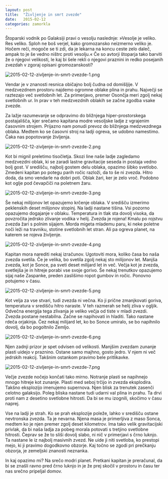 ```yaml
---
layout: post
title:  "Življenje in smrt zvezde"
date:   2015-02-12
categories: zamorkla
---
```

Štoparski vodnik po Galaksiji pravi o vesolju naslednje: »Vesolje je veliko. Res veliko. Sploh ne boš verjel, kako gromozansko neizmerno veliko je. Hočem reči, mogoče se ti zdi, da je lekarna na koncu ceste zelo daleč, ampak to je še vedno ništrc proti vesolju.« Če so avtorji štoparja tako barviti že o njegovi velikosti, le kaj bi šele rekli o njegovi praznini in redko posejanih zvezdah v zgoraj opisani gromozanskosti?

![2015-02-12-zivljenje-in-smrt-zvezde-1.png](/assets/ilustracije/zamorkla/2015-02-12-zivljenje-in-smrt-zvezde-1.png)

Vendar je v znanosti resnica običajno bolj čudna od domišljije. V medzvezdnem prostoru najdemo ogromne oblake plina in prahu. Največji se raztezajo več svetlobnih let. Za primerjavo, premer Osončja meri zgolj nekaj svetlobnih ur. In prav v teh medzvezdnih oblakih se začne zgodba vsake zvezde. 

Za lažje razumevanje se odpravimo do bližnjega hiper-prostorskega postajališča, kjer srečamo kapitana modre vesoljske ladje z vgrajenim časovnim strojem. Prijazno nam ponudi prevoz do bližnjega medzvezdnega oblaka. Medtem ko se časovni stroj na ladji ogreva, se udobno namestimo. Čaka nas popotovanje življenja.

![2015-02-12-zivljenje-in-smrt-zvezde-2.png](/assets/ilustracije/zamorkla/2015-02-12-zivljenje-in-smrt-zvezde-2.png)

Kot bi mignil preletimo tisočletja. Skozi line naše ladje zagledamo medzvezdni oblak, ki se zaradi lastne gravitacije seseda in postaja vedno bolj gost. V središču, najbolj gostem delu oblaka, opazimo šibko svetlobo. Zmedeni kapitan po potegu parih ročic razloži, da to še ni zvezda. Hitro doda, da smo vendarle na dobri poti. Oblak žari, ker je zelo vroč. Podobno kot oglje pod čevapčiči na poletnem žaru.

![2015-02-12-zivljenje-in-smrt-zvezde-3.png](/assets/ilustracije/zamorkla/2015-02-12-zivljenje-in-smrt-zvezde-3.png)

Še nekaj milijonov let opazujemo krčenje oblaka. V središču izmerimo peklenskih deset milijonov stopinj. Na ladji nastane tišina. Vsi pozorno opazujemo dogajanje v oblaku. Temperatura in tlak sta dovolj visoka, da povzročita jedrsko zlivanje vodika v helij. Zvezda je rojena!
Kmalu po rojstvu zvezda žari s polnim sijajem. Morda migeta mlademu paru, ki neke poletne noči leži na travniku, stotine svetlobnih let stran. Ali pa ogreva planet, na katerem se rojeva življenje. 

![2015-02-12-zivljenje-in-smrt-zvezde-4.png](/assets/ilustracije/zamorkla/2015-02-12-zivljenje-in-smrt-zvezde-4.png)

Kapitan mora narediti nekaj izračunov. Ugotoviti mora, koliko časa bo naša zvezda svetila. Če je velika, bo svetila zgolj nekaj sto milijonov let. Manjša zvezda, kot je Sonce, pa sveti deset milijard let in več. Večja kot je zvezda, svetlejša je in hitreje porabi vse svoje gorivo. Še nekaj trenutkov opazujemo sijaj naše Zaspanke, preden zaslišimo ropot gumbov in ročic. Ponovno potujemo v času.

![2015-02-12-zivljenje-in-smrt-zvezde-5.png](/assets/ilustracije/zamorkla/2015-02-12-zivljenje-in-smrt-zvezde-5.png)

Kot velja za vse stvari, tudi zvezda ni večna. Ko ji prične zmanjkovati goriva, temperatura v središču hitro naraste. V teh razmerah se helij zliva v ogljik. Odvečna energija tega zlivanja je veliko večja od tiste v mladi zvezdi. Zvezda postane nestabilna. Začne se napihovati in hladiti. Tako nastane rdeča orjakinja. Čez nekaj milijard let, ko bo Sonce umiralo, se bo napihnilo dovolj, da bo pogoltnilo Zemljo.

![2015-02-12-zivljenje-in-smrt-zvezde-6.png](/assets/ilustracije/zamorkla/2015-02-12-zivljenje-in-smrt-zvezde-6.png)

Njen zadnji prizor je spet odvisen od velikosti. Manjšim zvezdam zunanje plasti uidejo v praznino. Ostane samo majhno, gosto jedro. V njem ni več jedrskih reakcij. Takšnim ostankom pravimo bele pritlikavke.

![2015-02-12-zivljenje-in-smrt-zvezde-7.png](/assets/ilustracije/zamorkla/2015-02-12-zivljenje-in-smrt-zvezde-7.png)

Večje zvezde nočejo končati tako mirno. Notranje plasti se napihnejo mnogo hitreje kot zunanje. Plasti med seboj trčijo in zvezda eksplodira. Takšno eksplozijo imenujemo supernova. Njen blisk za trenutek zasenči celotno galaksijo. Poleg bliska nastane tudi udarni val plina in prahu. Ta drvi proti nam z desetino svetlobne hitrosti. Da bi se mu izognili, skočimo v času naprej.

Vse na ladji je strah. Ko se prah eksplozije poleže, lahko v središču ostane nevtronska zvezda. Ta je nevarna. Njena masa je primerljiva z maso Sonca, medtem ko je njen premer zgolj deset kilometrov. Ima tako velik gravitacijski privlak, da bi naša ladja za pobeg morala potovati s tretjino svetlobne hitrosti. Čeprav se že to sliši dovolj slabo, ni nič v primerjavi s črno luknjo. Ta nastane le iz najbolj masivnih zvezd. Ne uide ji niti svetloba, ko prestopi mejo, ki ji pravimo dogodkovno obzorje. Kaj točno se zgodi pri prečkanju obzorja, je zemeljski znanosti neznanka.

In kaj opazimo mi? Na srečo modri planet. Pretkani kapitan je preračunal, da bi se znašli ravno pred črno luknjo in je že prej skočil v prostoru in času ter nas srečno pripeljal domov.